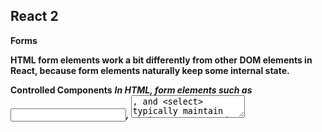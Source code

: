 ## React 2 

**Forms**

**HTML form elements work a bit differently from other DOM elements in React, because form elements naturally keep some internal state.** 

**Controlled Components**
***In HTML, form elements such as <input>, <textarea>, and <select> typically maintain their own state and update it based on user input. In React, mutable state is typically kept in the state property of components, and only updated with setState().***

**The textarea Tag**

In React, a <textarea> uses a value attribute instead. This way, a form using a <textarea> can be written very similarly to a form that uses a single-line input

**The select Tag**
***React, instead of using this selected attribute, uses a value attribute on the root select tag. This is more convenient in a controlled component because we only need to update it in one place.***


- To build a static version of your app that renders your data model, you’ll want to build components that reuse other components and pass data using props. props are a way of passing data from parent to child. If you’re familiar with the concept of state, don’t use state at all to build this static version. State is reserved only for interactivity, that is, data that changes over time. Since this is a static version of the app, you don’t need it.

- To make UI interactive, you need to be able to trigger changes to the underlying data model. React achieves this with state.

**Lists and Keys**

- In React, transforming arrays into lists of elements is nearly identical.

***Rendering Multiple Components*** we can build collections of elements and include them in JSX using curly braces {}

One of the many great parts of React is how it makes you think about apps as you build them. In this document, we’ll walk you through the thought process of building a searchable product data table using React.


- To build the app correctly, you first need to think of the minimal set of mutable state that your app needs. The key here is DRY: Don’t Repeat Yourself. Figure out the absolute minimal representation of the state the  application needs and compute everything else you need on-demand. For example, if you’re building a TODO list, keep an array of the TODO items around; don’t keep a separate state variable for the count. Instead, when you want to render the TODO count, take the length of the TODO items array.